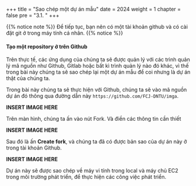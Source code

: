 +++
title = "Sao chép một dự án mẫu"
date = 2024
weight = 1
chapter = false
pre = "3.1. "
+++

{{% notice note %}}
Để tiếp tục, bạn nên có một tài khoản github và có cài đặt git ở trong máy tính cá nhân.
{{% notice %}}

#### Tạo một repository ở trên Github

Trên thực tế, các ứng dụng của chúng ta sẽ được quản lý với các trình quản lý mã nguồn như Github, Gitlab hoặc bất kì trình quản lý nào đó khác, vì thế trong bài này chúng ta sẽ sao chép lại một dự án mẫu để coi nhưng là dự án thật của chúng ta.

Trong bài này chúng ta sẽ thực hiện với Github, chúng ta sẽ vào mã nguồn dự án đó thông qua đường dẫn này `https://github.com/FCJ-DNTU/imga`.

**INSERT IMAGE HERE**

Trên màn hình, chúng ta ấn vào nút Fork. Và điền các thông tin cần thiết

**INSERT IMAGE HERE**

Sau đó là ấn **Create fork**, và chúng ta đã có được bản sao của dự án này ở trong tài khoản Github.

**INSERT IMAGE HERE**

Dự án này sẽ được sao chép về máy vi tính trong local và máy chủ EC2 trong môi trường phát triển, để thực hiện các công việc phát triển.
